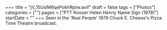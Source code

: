 +++
title = "jV_15UslM6qePokhRptw.avif"
draft = false
tags = ["Photos"]
categories = [""]
pages = ["PTT Kooser Helen Henny Name Sign (1978)"]
startDate = ""
+++
Seen in the 'Real People' 1979 Chuck E. Cheese's Pizza Time Theatre broadcast.
